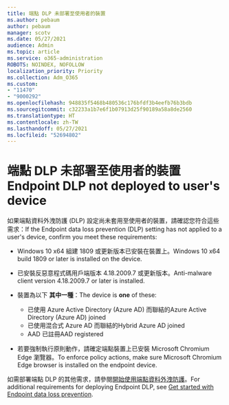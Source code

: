 ```yaml
---
title: 端點 DLP 未部署至使用者的裝置
ms.author: pebaum
author: pebaum
manager: scotv
ms.date: 05/27/2021
audience: Admin
ms.topic: article
ms.service: o365-administration
ROBOTS: NOINDEX, NOFOLLOW
localization_priority: Priority
ms.collection: Adm_O365
ms.custom:
- "11470"
- "9000292"
ms.openlocfilehash: 948835f5468b480536c176bfdf3b4eefb76b3bdb
ms.sourcegitcommit: c32233a1b7e6f1b07913d25f90189a58a8de2560
ms.translationtype: HT
ms.contentlocale: zh-TW
ms.lasthandoff: 05/27/2021
ms.locfileid: "52694802"
---
```

# <a name="endpoint-dlp-not-deployed-to-users-device"></a><span data-ttu-id="cf9d4-102">端點 DLP 未部署至使用者的裝置</span><span class="sxs-lookup"><span data-stu-id="cf9d4-102">Endpoint DLP not deployed to user's device</span></span>

<span data-ttu-id="cf9d4-103">如果端點資料外洩防護 (DLP) 設定尚未套用至使用者的裝置，請確認您符合這些需求：</span><span class="sxs-lookup"><span data-stu-id="cf9d4-103">If the Endpoint data loss prevention (DLP) setting has not applied to a user's device, confirm you meet these requirements:</span></span>

- <span data-ttu-id="cf9d4-104">Windows 10 x64 組建 1809 或更新版本已安裝在裝置上。</span><span class="sxs-lookup"><span data-stu-id="cf9d4-104">Windows 10 x64 build 1809 or later is installed on the device.</span></span>
- <span data-ttu-id="cf9d4-105">已安裝反惡意程式碼用戶端版本 4.18.2009.7 或更新版本。</span><span class="sxs-lookup"><span data-stu-id="cf9d4-105">Anti-malware client version 4.18.2009.7 or later is installed.</span></span>
- <span data-ttu-id="cf9d4-106">裝置為以下 **其中一種**：</span><span class="sxs-lookup"><span data-stu-id="cf9d4-106">The device is **one** of these:</span></span>
    
    - <span data-ttu-id="cf9d4-107">已使用 Azure Active Directory (Azure AD) 而聯結的</span><span class="sxs-lookup"><span data-stu-id="cf9d4-107">Azure Active Directory (Azure AD) joined</span></span>
    - <span data-ttu-id="cf9d4-108">已使用混合式 Azure AD 而聯結的</span><span class="sxs-lookup"><span data-stu-id="cf9d4-108">Hybrid Azure AD joined</span></span>
    - <span data-ttu-id="cf9d4-109">AAD 已註冊</span><span class="sxs-lookup"><span data-stu-id="cf9d4-109">AAD registered</span></span>

- <span data-ttu-id="cf9d4-110">若要強制執行原則動作，請確定端點裝置上已安裝 Microsoft Chromium Edge 瀏覽器。</span><span class="sxs-lookup"><span data-stu-id="cf9d4-110">To enforce policy actions, make sure Microsoft Chromium Edge browser is installed on the endpoint device.</span></span>

<span data-ttu-id="cf9d4-111">如需部署端點 DLP 的其他需求，請參閱[開始使用端點資料外洩防護](/microsoft-365/compliance/endpoint-dlp-getting-started#prepare-your-endpoints)。</span><span class="sxs-lookup"><span data-stu-id="cf9d4-111">For additional requirements for deploying Endpoint DLP, see [Get started with Endpoint data loss prevention](/microsoft-365/compliance/endpoint-dlp-getting-started#prepare-your-endpoints).</span></span>